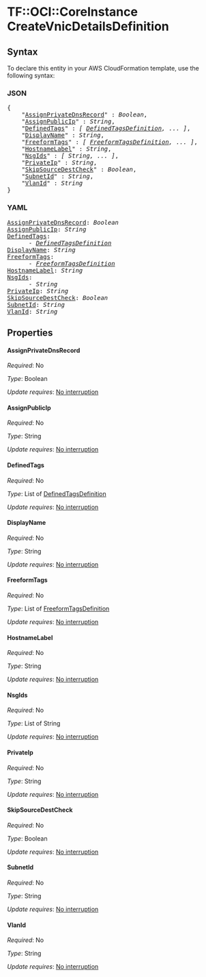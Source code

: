 # TF::OCI::CoreInstance CreateVnicDetailsDefinition

## Syntax

To declare this entity in your AWS CloudFormation template, use the following syntax:

### JSON

<pre>
{
    "<a href="#assignprivatednsrecord" title="AssignPrivateDnsRecord">AssignPrivateDnsRecord</a>" : <i>Boolean</i>,
    "<a href="#assignpublicip" title="AssignPublicIp">AssignPublicIp</a>" : <i>String</i>,
    "<a href="#definedtags" title="DefinedTags">DefinedTags</a>" : <i>[ <a href="definedtagsdefinition.md">DefinedTagsDefinition</a>, ... ]</i>,
    "<a href="#displayname" title="DisplayName">DisplayName</a>" : <i>String</i>,
    "<a href="#freeformtags" title="FreeformTags">FreeformTags</a>" : <i>[ <a href="freeformtagsdefinition.md">FreeformTagsDefinition</a>, ... ]</i>,
    "<a href="#hostnamelabel" title="HostnameLabel">HostnameLabel</a>" : <i>String</i>,
    "<a href="#nsgids" title="NsgIds">NsgIds</a>" : <i>[ String, ... ]</i>,
    "<a href="#privateip" title="PrivateIp">PrivateIp</a>" : <i>String</i>,
    "<a href="#skipsourcedestcheck" title="SkipSourceDestCheck">SkipSourceDestCheck</a>" : <i>Boolean</i>,
    "<a href="#subnetid" title="SubnetId">SubnetId</a>" : <i>String</i>,
    "<a href="#vlanid" title="VlanId">VlanId</a>" : <i>String</i>
}
</pre>

### YAML

<pre>
<a href="#assignprivatednsrecord" title="AssignPrivateDnsRecord">AssignPrivateDnsRecord</a>: <i>Boolean</i>
<a href="#assignpublicip" title="AssignPublicIp">AssignPublicIp</a>: <i>String</i>
<a href="#definedtags" title="DefinedTags">DefinedTags</a>: <i>
      - <a href="definedtagsdefinition.md">DefinedTagsDefinition</a></i>
<a href="#displayname" title="DisplayName">DisplayName</a>: <i>String</i>
<a href="#freeformtags" title="FreeformTags">FreeformTags</a>: <i>
      - <a href="freeformtagsdefinition.md">FreeformTagsDefinition</a></i>
<a href="#hostnamelabel" title="HostnameLabel">HostnameLabel</a>: <i>String</i>
<a href="#nsgids" title="NsgIds">NsgIds</a>: <i>
      - String</i>
<a href="#privateip" title="PrivateIp">PrivateIp</a>: <i>String</i>
<a href="#skipsourcedestcheck" title="SkipSourceDestCheck">SkipSourceDestCheck</a>: <i>Boolean</i>
<a href="#subnetid" title="SubnetId">SubnetId</a>: <i>String</i>
<a href="#vlanid" title="VlanId">VlanId</a>: <i>String</i>
</pre>

## Properties

#### AssignPrivateDnsRecord

_Required_: No

_Type_: Boolean

_Update requires_: [No interruption](https://docs.aws.amazon.com/AWSCloudFormation/latest/UserGuide/using-cfn-updating-stacks-update-behaviors.html#update-no-interrupt)

#### AssignPublicIp

_Required_: No

_Type_: String

_Update requires_: [No interruption](https://docs.aws.amazon.com/AWSCloudFormation/latest/UserGuide/using-cfn-updating-stacks-update-behaviors.html#update-no-interrupt)

#### DefinedTags

_Required_: No

_Type_: List of <a href="definedtagsdefinition.md">DefinedTagsDefinition</a>

_Update requires_: [No interruption](https://docs.aws.amazon.com/AWSCloudFormation/latest/UserGuide/using-cfn-updating-stacks-update-behaviors.html#update-no-interrupt)

#### DisplayName

_Required_: No

_Type_: String

_Update requires_: [No interruption](https://docs.aws.amazon.com/AWSCloudFormation/latest/UserGuide/using-cfn-updating-stacks-update-behaviors.html#update-no-interrupt)

#### FreeformTags

_Required_: No

_Type_: List of <a href="freeformtagsdefinition.md">FreeformTagsDefinition</a>

_Update requires_: [No interruption](https://docs.aws.amazon.com/AWSCloudFormation/latest/UserGuide/using-cfn-updating-stacks-update-behaviors.html#update-no-interrupt)

#### HostnameLabel

_Required_: No

_Type_: String

_Update requires_: [No interruption](https://docs.aws.amazon.com/AWSCloudFormation/latest/UserGuide/using-cfn-updating-stacks-update-behaviors.html#update-no-interrupt)

#### NsgIds

_Required_: No

_Type_: List of String

_Update requires_: [No interruption](https://docs.aws.amazon.com/AWSCloudFormation/latest/UserGuide/using-cfn-updating-stacks-update-behaviors.html#update-no-interrupt)

#### PrivateIp

_Required_: No

_Type_: String

_Update requires_: [No interruption](https://docs.aws.amazon.com/AWSCloudFormation/latest/UserGuide/using-cfn-updating-stacks-update-behaviors.html#update-no-interrupt)

#### SkipSourceDestCheck

_Required_: No

_Type_: Boolean

_Update requires_: [No interruption](https://docs.aws.amazon.com/AWSCloudFormation/latest/UserGuide/using-cfn-updating-stacks-update-behaviors.html#update-no-interrupt)

#### SubnetId

_Required_: No

_Type_: String

_Update requires_: [No interruption](https://docs.aws.amazon.com/AWSCloudFormation/latest/UserGuide/using-cfn-updating-stacks-update-behaviors.html#update-no-interrupt)

#### VlanId

_Required_: No

_Type_: String

_Update requires_: [No interruption](https://docs.aws.amazon.com/AWSCloudFormation/latest/UserGuide/using-cfn-updating-stacks-update-behaviors.html#update-no-interrupt)

